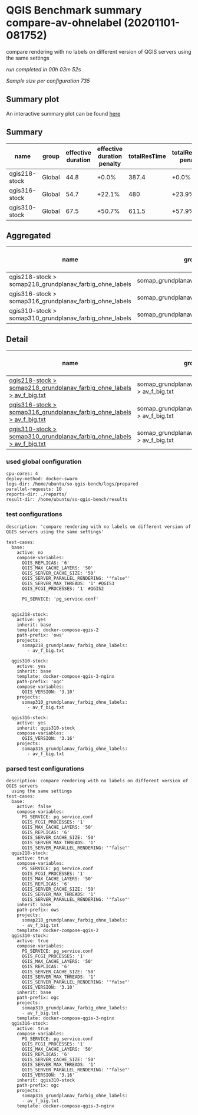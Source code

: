 # QGIS Benchmark summary compare-av-ohnelabel (20201101-081752)


compare rendering with no labels on different version of QGIS servers using the same settings

_run completed in 00h 03m 52s_

_Sample size per configuration 735_
## Summary plot
An interactive summary plot can be found [here](report_compare-av-ohnelabel_20201101-081752_plot.html)

## Summary
| name          | group   |   effective duration | effective duration penalty   |   totalResTime | totalResTime penalty   |   medianResTime | medianResTime penalty   |   minResTime |   maxResTime |   sampleCount |   errorCount |   memMaxMB |   memAvgMB |   memMinMB |   cpuMax% |   cpuAvg% |   cpuMin% |   errorPct |
|---------------|---------|----------------------|------------------------------|----------------|------------------------|-----------------|-------------------------|--------------|--------------|---------------|--------------|------------|------------|------------|-----------|-----------|-----------|------------|
| qgis218-stock | Global  |                 44.8 | +0.0%                        |          387.4 | +0.0%                  |             479 | +0.0%                   |          177 |         3064 |           735 |            0 |     6082.5 |     5681   |     4800.7 |      98.7 |      95.6 |      41   |          0 |
| qgis316-stock | Global  |                 54.7 | +22.1%                       |          480   | +23.9%                 |             632 | +31.9%                  |            6 |         2778 |           735 |            0 |     6436.6 |     5848.9 |     5198.1 |      95.7 |      71.6 |      50.5 |          0 |
| qgis310-stock | Global  |                 67.5 | +50.7%                       |          611.5 | +57.9%                 |             823 | +71.8%                  |          138 |         3211 |           735 |            0 |     6345   |     5706.2 |     5114.2 |      93.2 |      74.5 |      54.2 |          0 |

## Aggregated
| name                                                    | group                                |   effective duration | effective duration penalty   |   totalResTime | totalResTime penalty   |   medianResTime | medianResTime penalty   |   minResTime |   maxResTime |   sampleCount |   errorCount |   memMaxMB |   memAvgMB |   memMinMB |   cpuMax% |   cpuAvg% |   cpuMin% |   errorPct |
|---------------------------------------------------------|--------------------------------------|----------------------|------------------------------|----------------|------------------------|-----------------|-------------------------|--------------|--------------|---------------|--------------|------------|------------|------------|-----------|-----------|-----------|------------|
| qgis218-stock > somap218_grundplanav_farbig_ohne_labels | somap_grundplanav_farbig_ohne_labels |                 44.8 | +0.0%                        |          387.4 | +0.0%                  |             479 | +0.0%                   |          177 |         3064 |           735 |            0 |     6082.5 |     5681   |     4800.7 |      98.7 |      95.6 |      41   |          0 |
| qgis316-stock > somap316_grundplanav_farbig_ohne_labels | somap_grundplanav_farbig_ohne_labels |                 54.7 | +22.1%                       |          480   | +23.9%                 |             632 | +31.9%                  |            6 |         2778 |           735 |            0 |     6436.6 |     5848.9 |     5198.1 |      95.7 |      71.6 |      50.5 |          0 |
| qgis310-stock > somap310_grundplanav_farbig_ohne_labels | somap_grundplanav_farbig_ohne_labels |                 67.5 | +50.7%                       |          611.5 | +57.9%                 |             823 | +71.8%                  |          138 |         3211 |           735 |            0 |     6345   |     5706.2 |     5114.2 |      93.2 |      74.5 |      54.2 |          0 |

## Detail
| name                                                                                                                                                                                                                      | group                                               |   effective duration | effective duration penalty   |   totalResTime | totalResTime penalty   |   medianResTime | medianResTime penalty   |   sampleCount |   errorCount |   errorPct |   meanResTime |   minResTime |   maxResTime |   pct1ResTime |   pct2ResTime |   pct3ResTime |   throughput |   receivedKBytesPerSec |   sentKBytesPerSec |   memMaxMB |   memAvgMB |   memMinMB |   cpuMax% |   cpuAvg% |   cpuMin% |
|---------------------------------------------------------------------------------------------------------------------------------------------------------------------------------------------------------------------------|-----------------------------------------------------|----------------------|------------------------------|----------------|------------------------|-----------------|-------------------------|---------------|--------------|------------|---------------|--------------|--------------|---------------|---------------|---------------|--------------|------------------------|--------------------|------------|------------|------------|-----------|-----------|-----------|
| [qgis218-stock > somap218_grundplanav_farbig_ohne_labels > av_f_big.txt](../results/details/compare-av-ohnelabel/20201101-081752/qgis218-stock/somap218_grundplanav_farbig_ohne_labels/av_f_big.txt/dashboard/index.html) | somap_grundplanav_farbig_ohne_labels > av_f_big.txt |                 44.8 | +0.0%                        |          387.4 | +0.0%                  |             479 | +0.0%                   |           735 |            0 |          0 |       527.027 |          177 |         3064 |         753   |         946.2 |       1556.04 |      18.6705 |                3027.47 |            8.43926 |     6082.5 |     5681   |     4800.7 |      98.7 |      95.6 |      41   |
| [qgis316-stock > somap316_grundplanav_farbig_ohne_labels > av_f_big.txt](../results/details/compare-av-ohnelabel/20201101-081752/qgis316-stock/somap316_grundplanav_farbig_ohne_labels/av_f_big.txt/dashboard/index.html) | somap_grundplanav_farbig_ohne_labels > av_f_big.txt |                 54.7 | +22.1%                       |          480   | +23.9%                 |             632 | +31.9%                  |           735 |            0 |          0 |       653.086 |            6 |         2778 |        1034.8 |        1174   |       1968.32 |      15.0104 |                2078.21 |            6.78488 |     6436.6 |     5848.9 |     5198.1 |      95.7 |      71.6 |      50.5 |
| [qgis310-stock > somap310_grundplanav_farbig_ohne_labels > av_f_big.txt](../results/details/compare-av-ohnelabel/20201101-081752/qgis310-stock/somap310_grundplanav_farbig_ohne_labels/av_f_big.txt/dashboard/index.html) | somap_grundplanav_farbig_ohne_labels > av_f_big.txt |                 67.5 | +50.7%                       |          611.5 | +57.9%                 |             823 | +71.8%                  |           735 |            0 |          0 |       831.967 |          138 |         3211 |        1251.2 |        1368.2 |       2276.8  |      11.8472 |                1640.45 |            5.35507 |     6345   |     5706.2 |     5114.2 |      93.2 |      74.5 |      54.2 |

### used global configuration

```
cpu-cores: 4
deploy-method: docker-swarm
logs-dir: /home/ubuntu/so-qgis-bench/logs/prepared
parallel-requests: 10
reports-dir: ./reports/
result-dir: /home/ubuntu/so-qgis-bench/results

```
### test configurations

```
description: 'compare rendering with no labels on different version of QGIS servers using the same settings'

test-cases:
  base:
    active: no
    compose-variables:
      QGIS_REPLICAS: '6'
      QGIS_MAX_CACHE_LAYERS: '50'
      QGIS_SERVER_CACHE_SIZE: '50'
      QGIS_SERVER_PARALLEL_RENDERING: '"false"'
      QGIS_SERVER_MAX_THREADS: '1' #QGIS3
      QGIS_FCGI_PROCESSES: '1' #QGIS2

      PG_SERVICE: 'pg_service.conf'


  qgis218-stock:
    active: yes
    inherit: base
    template: docker-compose-qgis-2
    path-prefix: 'ows'
    projects:
      somap218_grundplanav_farbig_ohne_labels:
        - av_f_big.txt

  qgis310-stock:
    active: yes
    inherit: base
    template: docker-compose-qgis-3-nginx
    path-prefix: 'ogc'
    compose-variables:
      QGIS_VERSION: '3.10'
    projects:
      somap310_grundplanav_farbig_ohne_labels:
        - av_f_big.txt

  qgis316-stock:
    active: yes
    inherit: qgis310-stock
    compose-variables:
      QGIS_VERSION: '3.16'
    projects:
      somap316_grundplanav_farbig_ohne_labels:
        - av_f_big.txt

```
### parsed test configurations

```
description: compare rendering with no labels on different version of QGIS servers
  using the same settings
test-cases:
  base:
    active: false
    compose-variables:
      PG_SERVICE: pg_service.conf
      QGIS_FCGI_PROCESSES: '1'
      QGIS_MAX_CACHE_LAYERS: '50'
      QGIS_REPLICAS: '6'
      QGIS_SERVER_CACHE_SIZE: '50'
      QGIS_SERVER_MAX_THREADS: '1'
      QGIS_SERVER_PARALLEL_RENDERING: '"false"'
  qgis218-stock:
    active: true
    compose-variables:
      PG_SERVICE: pg_service.conf
      QGIS_FCGI_PROCESSES: '1'
      QGIS_MAX_CACHE_LAYERS: '50'
      QGIS_REPLICAS: '6'
      QGIS_SERVER_CACHE_SIZE: '50'
      QGIS_SERVER_MAX_THREADS: '1'
      QGIS_SERVER_PARALLEL_RENDERING: '"false"'
    inherit: base
    path-prefix: ows
    projects:
      somap218_grundplanav_farbig_ohne_labels:
      - av_f_big.txt
    template: docker-compose-qgis-2
  qgis310-stock:
    active: true
    compose-variables:
      PG_SERVICE: pg_service.conf
      QGIS_FCGI_PROCESSES: '1'
      QGIS_MAX_CACHE_LAYERS: '50'
      QGIS_REPLICAS: '6'
      QGIS_SERVER_CACHE_SIZE: '50'
      QGIS_SERVER_MAX_THREADS: '1'
      QGIS_SERVER_PARALLEL_RENDERING: '"false"'
      QGIS_VERSION: '3.10'
    inherit: base
    path-prefix: ogc
    projects:
      somap310_grundplanav_farbig_ohne_labels:
      - av_f_big.txt
    template: docker-compose-qgis-3-nginx
  qgis316-stock:
    active: true
    compose-variables:
      PG_SERVICE: pg_service.conf
      QGIS_FCGI_PROCESSES: '1'
      QGIS_MAX_CACHE_LAYERS: '50'
      QGIS_REPLICAS: '6'
      QGIS_SERVER_CACHE_SIZE: '50'
      QGIS_SERVER_MAX_THREADS: '1'
      QGIS_SERVER_PARALLEL_RENDERING: '"false"'
      QGIS_VERSION: '3.16'
    inherit: qgis310-stock
    path-prefix: ogc
    projects:
      somap316_grundplanav_farbig_ohne_labels:
      - av_f_big.txt
    template: docker-compose-qgis-3-nginx

```